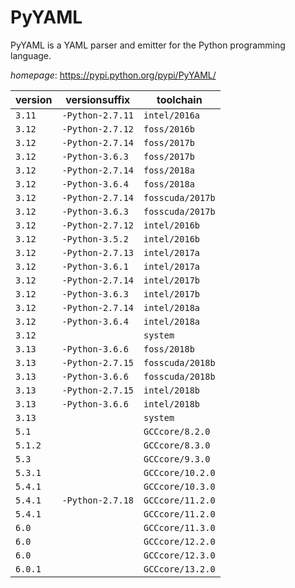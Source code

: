 # PyYAML

PyYAML is a YAML parser and emitter for the Python programming language.

*homepage*: <https://pypi.python.org/pypi/PyYAML/>

version | versionsuffix | toolchain
--------|---------------|----------
``3.11`` | ``-Python-2.7.11`` | ``intel/2016a``
``3.12`` | ``-Python-2.7.12`` | ``foss/2016b``
``3.12`` | ``-Python-2.7.14`` | ``foss/2017b``
``3.12`` | ``-Python-3.6.3`` | ``foss/2017b``
``3.12`` | ``-Python-2.7.14`` | ``foss/2018a``
``3.12`` | ``-Python-3.6.4`` | ``foss/2018a``
``3.12`` | ``-Python-2.7.14`` | ``fosscuda/2017b``
``3.12`` | ``-Python-3.6.3`` | ``fosscuda/2017b``
``3.12`` | ``-Python-2.7.12`` | ``intel/2016b``
``3.12`` | ``-Python-3.5.2`` | ``intel/2016b``
``3.12`` | ``-Python-2.7.13`` | ``intel/2017a``
``3.12`` | ``-Python-3.6.1`` | ``intel/2017a``
``3.12`` | ``-Python-2.7.14`` | ``intel/2017b``
``3.12`` | ``-Python-3.6.3`` | ``intel/2017b``
``3.12`` | ``-Python-2.7.14`` | ``intel/2018a``
``3.12`` | ``-Python-3.6.4`` | ``intel/2018a``
``3.12`` |  | ``system``
``3.13`` | ``-Python-3.6.6`` | ``foss/2018b``
``3.13`` | ``-Python-2.7.15`` | ``fosscuda/2018b``
``3.13`` | ``-Python-3.6.6`` | ``fosscuda/2018b``
``3.13`` | ``-Python-2.7.15`` | ``intel/2018b``
``3.13`` | ``-Python-3.6.6`` | ``intel/2018b``
``3.13`` |  | ``system``
``5.1`` |  | ``GCCcore/8.2.0``
``5.1.2`` |  | ``GCCcore/8.3.0``
``5.3`` |  | ``GCCcore/9.3.0``
``5.3.1`` |  | ``GCCcore/10.2.0``
``5.4.1`` |  | ``GCCcore/10.3.0``
``5.4.1`` | ``-Python-2.7.18`` | ``GCCcore/11.2.0``
``5.4.1`` |  | ``GCCcore/11.2.0``
``6.0`` |  | ``GCCcore/11.3.0``
``6.0`` |  | ``GCCcore/12.2.0``
``6.0`` |  | ``GCCcore/12.3.0``
``6.0.1`` |  | ``GCCcore/13.2.0``
